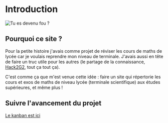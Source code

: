 # Introduction

![Tu es devenu fou ?](https://media.giphy.com/media/Ut6Xbl4kfDcWc/giphy.gif)

## Pourquoi ce site ?

Pour la petite histoire j'avais comme projet de réviser les cours de maths de lycée car je voulais reprendre mon niveau de terminale. J'avais aussi en tête de faire un truc utile pour les autres (le partage de la connaissance, [Hack2G2](https://hack2g2.fr), tout ça tout ça).

C'est comme ça que m'est venue cette idée : faire un site qui répertorie les cours et exos de maths de niveau lycée (terminale scientifique) aux études supérieures, et même plus !

## Suivre l'avancement du projet

[Le kanban est ici](https://github.com/OxNinja/docs-maths/projects/1)


